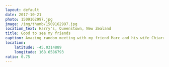 ```yaml
---
layout: default
date: 2017-10-21
photo: 1509162997.jpg
image: /img/thumb/1509162997.jpg
location_text: Harry's, Queenstown, New Zealand
title: Good to see my friends
caption: Amazing random meeting with my friend Marc and his wife Chiarra, here in Queenstown NZ! We watched a rugby game and talk ed about... cricket rules!
location:
    latitude: -45.0314889
    longitude: 168.6586793
ratio: 0.75
---
```

